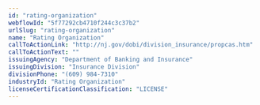 ```yaml
---
id: "rating-organization"
webflowId: "5f77292cb4710f244c3c37b2"
urlSlug: "rating-organization"
name: "Rating Organization"
callToActionLink: "http://nj.gov/dobi/division_insurance/propcas.htm"
callToActionText: ""
issuingAgency: "Department of Banking and Insurance"
issuingDivision: "Insurance Division"
divisionPhone: "(609) 984-7310"
industryId: "Rating Organization"
licenseCertificationClassification: "LICENSE"
---
```

